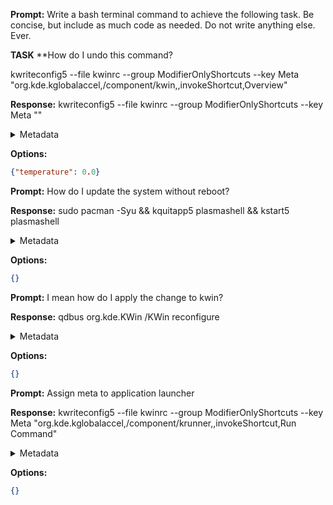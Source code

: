 **Prompt:**
Write a bash terminal command to achieve the following task.
Be concise, but include as much code as needed. Do not write anything else. Ever.

**TASK**
**How do I undo this command?

kwriteconfig5 --file kwinrc --group ModifierOnlyShortcuts --key Meta "org.kde.kglobalaccel,/component/kwin,,invokeShortcut,Overview"


**Response:**
kwriteconfig5 --file kwinrc --group ModifierOnlyShortcuts --key Meta ""

<details><summary>Metadata</summary>

- Duration: 1760 ms
- Datetime: 2023-11-27T16:22:17.116225
- Model: gpt-4-1106-preview

</details>

**Options:**
```json
{"temperature": 0.0}
```

**Prompt:**
How do I update the system without reboot?

**Response:**
sudo pacman -Syu && kquitapp5 plasmashell && kstart5 plasmashell

<details><summary>Metadata</summary>

- Duration: 1651 ms
- Datetime: 2023-11-27T16:24:33.878249
- Model: gpt-4-1106-preview

</details>

**Options:**
```json
{}
```

**Prompt:**
I mean how do I apply the change to kwin?

**Response:**
qdbus org.kde.KWin /KWin reconfigure

<details><summary>Metadata</summary>

- Duration: 2565 ms
- Datetime: 2023-11-27T16:24:55.306111
- Model: gpt-4-1106-preview

</details>

**Options:**
```json
{}
```

**Prompt:**
Assign meta to application launcher

**Response:**
kwriteconfig5 --file kwinrc --group ModifierOnlyShortcuts --key Meta "org.kde.kglobalaccel,/component/krunner,,invokeShortcut,Run Command"

<details><summary>Metadata</summary>

- Duration: 2371 ms
- Datetime: 2023-11-27T16:26:00.781063
- Model: gpt-4-1106-preview

</details>

**Options:**
```json
{}
```

